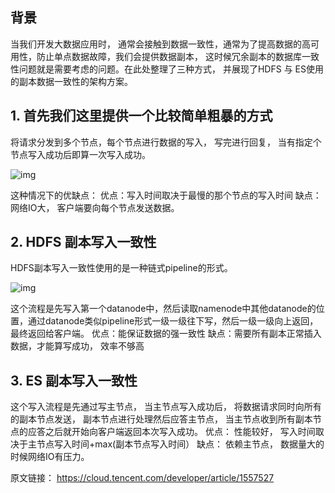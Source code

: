 ## 背景

当我们开发大数据应用时， 通常会接触到数据一致性，通常为了提高数据的高可用性，防止单点数据故障，我们会提供数据副本， 这时候冗余副本的数据库一致性问题就是需要考虑的问题。在此处整理了三种方式， 并展现了HDFS 与 ES使用的副本数据一致性的架构方案。

## 1. 首先我们这里提供一个比较简单粗暴的方式

将请求分发到多个节点，每个节点进行数据的写入， 写完进行回复， 当有指定个节点写入成功后即算一次写入成功。

![img](https://ask.qcloudimg.com/http-save/yehe-4752702/36b40zl9rd.png?imageView2/2/w/1620)

这种情况下的优缺点： 优点：写入时间取决于最慢的那个节点的写入时间 缺点：网络IO大， 客户端要向每个节点发送数据。



## 2.  HDFS 副本写入一致性

HDFS副本写入一致性使用的是一种链式pipeline的形式。

![img](https://ask.qcloudimg.com/http-save/yehe-4752702/zyh2tn89ep.jpeg?imageView2/2/w/1620)

这个流程是先写入第一个datanode中，然后读取namenode中其他datanode的位置，通过datanode类似pipeline形式一级一级往下写，然后一级一级向上返回，最终返回给客户端。 优点：能保证数据的强一致性 缺点：需要所有副本正常插入数据，才能算写成功， 效率不够高



## 3.  ES 副本写入一致性

这个写入流程是先通过写主节点， 当主节点写入成功后， 将数据请求同时向所有的副本节点发送， 副本节点进行处理然后应答主节点， 当主节点收到所有副本节点的应答之后就开始向客户端返回本次写入成功。 优点： 性能较好， 写入时间取决于主节点写入时间+max(副本节点写入时间） 缺点： 依赖主节点， 数据量大的时候网络IO有压力。



原文链接： https://cloud.tencent.com/developer/article/1557527

